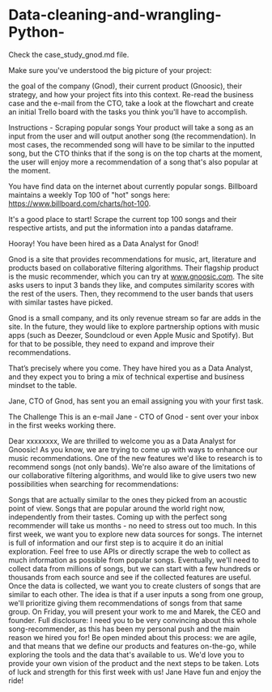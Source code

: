 # Data-cleaning-and-wrangling-Python-

Check the case_study_gnod.md file.

Make sure you've understood the big picture of your project:

the goal of the company (Gnod), their current product (Gnoosic), their strategy, and how your project fits into this context. Re-read the business case and the e-mail from the CTO, take a look at the flowchart and create an initial Trello board with the tasks you think you'll have to accomplish.

Instructions - Scraping popular songs Your product will take a song as an input from the user and will output another song (the recommendation). In most cases, the recommended song will have to be similar to the inputted song, but the CTO thinks that if the song is on the top charts at the moment, the user will enjoy more a recommendation of a song that's also popular at the moment.

You have find data on the internet about currently popular songs. Billboard maintains a weekly Top 100 of "hot" songs here: https://www.billboard.com/charts/hot-100.

It's a good place to start! Scrape the current top 100 songs and their respective artists, and put the information into a pandas dataframe.

Hooray! You have been hired as a Data Analyst for Gnod!

Gnod is a site that provides recommendations for music, art, literature and products based on collaborative filtering algorithms. Their flagship product is the music recommender, which you can try at www.gnoosic.com. The site asks users to input 3 bands they like, and computes similarity scores with the rest of the users. Then, they recommend to the user bands that users with similar tastes have picked.

Gnod is a small company, and its only revenue stream so far are adds in the site. In the future, they would like to explore partnership options with music apps (such as Deezer, Soundcloud or even Apple Music and Spotify). But for that to be possible, they need to expand and improve their recommendations.

That’s precisely where you come. They have hired you as a Data Analyst, and they expect you to bring a mix of technical expertise and business mindset to the table.

Jane, CTO of Gnod, has sent you an email assigning you with your first task.

The Challenge
This is an e-mail Jane - CTO of Gnod - sent over your inbox in the first weeks working there.

Dear xxxxxxxx, We are thrilled to welcome you as a Data Analyst for Gnoosic! As you know, we are trying to come up with ways to enhance our music recommendations. One of the new features we'd like to research is to recommend songs (not only bands). We're also aware of the limitations of our collaborative filtering algorithms, and would like to give users two new possibilities when searching for recommendations:

Songs that are actually similar to the ones they picked from an acoustic point of view.
Songs that are popular around the world right now, independently from their tastes. Coming up with the perfect song recommender will take us months - no need to stress out too much. In this first week, we want you to explore new data sources for songs. The internet is full of information and our first step is to acquire it do an initial exploration. Feel free to use APIs or directly scrape the web to collect as much information as possible from popular songs. Eventually, we'll need to collect data from millions of songs, but we can start with a few hundreds or thousands from each source and see if the collected features are useful. Once the data is collected, we want you to create clusters of songs that are similar to each other. The idea is that if a user inputs a song from one group, we'll prioritize giving them recommendations of songs from that same group. On Friday, you will present your work to me and Marek, the CEO and founder. Full disclosure: I need you to be very convincing about this whole song-recommender, as this has been my personal push and the main reason we hired you for! Be open minded about this process: we are agile, and that means that we define our products and features on-the-go, while exploring the tools and the data that's available to us. We'd love you to provide your own vision of the product and the next steps to be taken. Lots of luck and strength for this first week with us! Jane
Have fun and enjoy the ride!
